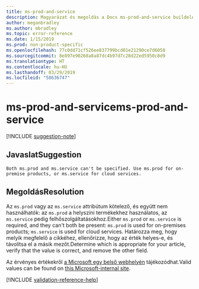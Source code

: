 ```yaml
---
title: ms-prod-and-service
description: Magyarázat és megoldás a Docs ms-prod-and-service buildelési problémájára
author: meganbradley
ms.author: mbradley
ms.topic: error-reference
ms.date: 1/15/2019
ms.prod: non-product-specific
ms.openlocfilehash: 77c0dd71cf526ee837799bcd01e21290ce7d6058
ms.sourcegitcommit: 8e897e90268a8a87dc4b97d7c28d22ed5950c8d9
ms.translationtype: HT
ms.contentlocale: hu-HU
ms.lasthandoff: 03/29/2019
ms.locfileid: "58636747"
---
```

# <a name="ms-prod-and-service"></a><span data-ttu-id="9a867-103">ms-prod-and-service</span><span class="sxs-lookup"><span data-stu-id="9a867-103">ms-prod-and-service</span></span>

[!INCLUDE [suggestion-note](includes/suggestion-note.md)]

## <a name="suggestion"></a><span data-ttu-id="9a867-104">Javaslat</span><span class="sxs-lookup"><span data-stu-id="9a867-104">Suggestion</span></span>

`Both ms.prod and ms.service can't be specified. Use ms.prod for on-premise products, or ms.service for cloud services.`

## <a name="resolution"></a><span data-ttu-id="9a867-105">Megoldás</span><span class="sxs-lookup"><span data-stu-id="9a867-105">Resolution</span></span>

<span data-ttu-id="9a867-106">Az `ms.prod` vagy az `ms.service` attribútum kötelező, és együtt nem használhatók: az `ms.prod` a helyszíni termékekhez használatos, az `ms.service` pedig felhőszolgáltatásokhoz.</span><span class="sxs-lookup"><span data-stu-id="9a867-106">Either `ms.prod` or `ms.service` is required, and they can't both be present: `ms.prod` is used for on-premises products; `ms.service` is used for cloud services.</span></span> <span data-ttu-id="9a867-107">Határozza meg, hogy melyik megfelelő a cikkéhez, ellenőrizze, hogy az érték helyes-e, és távolítsa el a másik mezőt.</span><span class="sxs-lookup"><span data-stu-id="9a867-107">Determine which is appropriate for your article, verify that the value is correct, and remove the other field.</span></span>

<span data-ttu-id="9a867-108">Az érvényes értékekről [a Microsoft egy belső webhelyén](https://docsmetadatatool.azurewebsites.net/allowlists) tájékozódhat.</span><span class="sxs-lookup"><span data-stu-id="9a867-108">Valid values can be found on [this Microsoft-internal site](https://docsmetadatatool.azurewebsites.net/allowlists).</span></span>

<!--make sure to add this file to your includes folder and verify the path-->
[!INCLUDE [validation-reference-help](includes/validation-reference-help.md)]
